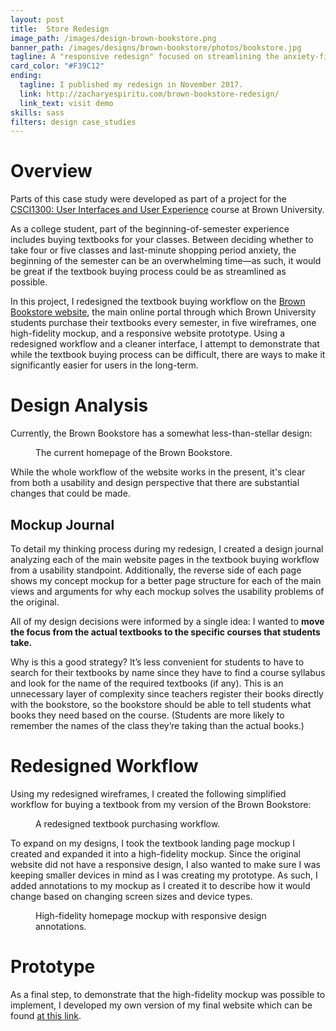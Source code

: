 ```yaml
---
layout: post
title:  Store Redesign
image_path: /images/design-brown-bookstore.png
banner_path: /images/designs/brown-bookstore/photos/bookstore.jpg
tagline: A "responsive redesign" focused on streamlining the anxiety-filled textbook buying process
card_color: "#F39C12"
ending:
  tagline: I published my redesign in November 2017.
  link: http://zacharyespiritu.com/brown-bookstore-redesign/
  link_text: visit demo
skills: sass
filters: design case_studies
---
```


# Overview

<aside class="post-aside">
  Parts of this case study were developed as part of a project for the <a href="http://cs.brown.edu/courses/csci1300/">CSCI1300: User Interfaces and User Experience</a> course at Brown University.
</aside>

As a college student, part of the beginning-of-semester experience includes buying textbooks for your classes. Between deciding whether to take four or five classes and last-minute shopping period anxiety, the beginning of the semester can be an overwhelming time—as such, it would be great if the textbook buying process could be as streamlined as possible.

In this project, I redesigned the textbook buying workflow on the [Brown Bookstore website](https://www.brown.edu/campus-life/support/bookstore/), the main online portal through which Brown University students purchase their textbooks every semester, in five wireframes, one high-fidelity mockup, and a responsive website prototype. Using a redesigned workflow and a cleaner interface, I attempt to demonstrate that while the textbook buying process can be difficult, there are ways to make it significantly easier for users in the long-term.

# Design Analysis

Currently, the Brown Bookstore has a somewhat less-than-stellar design:

<figure class="lazyload">
    <img class="responsive-image lazyload" data-src="/images/designs/brown-bookstore/current.png">
    <figcaption>The current homepage of the Brown Bookstore.</figcaption>
</figure>

While the whole workflow of the website works in the present, it's clear from both a usability and design perspective that there are substantial changes that could be made.

## Mockup Journal

To detail my thinking process during my redesign, I created a design journal analyzing each of the main website pages in the textbook buying workflow from a usability standpoint. Additionally, the reverse side of each page shows my concept mockup for a better page structure for each of the main views and arguments for why each mockup solves the usability problems of the original.

<figure data-configid="29943213/56222184" class="issuuembed"></figure>

<script type="text/javascript" src="//e.issuu.com/embed.js" async="true"></script>

All of my design decisions were informed by a single idea: I wanted to **move the focus from the actual textbooks to the specific courses that students take.**

Why is this a good strategy? It’s less convenient for students to have to search for their textbooks by name since they have to find a course syllabus and look for the name of the required textbooks (if any). This is an unnecessary layer of complexity since teachers register their books directly with the bookstore, so the bookstore should be able to tell students what books they need based on the course. (Students are more likely to remember the names of the class they’re taking than the actual books.)

# Redesigned Workflow

Using my redesigned wireframes, I created the following simplified workflow for buying a textbook from my version of the Brown Bookstore:

<figure class="banner-grid lazyload">
    <img class="lazyload" data-src="/images/designs/brown-bookstore/workflow.png">
    <figcaption>A redesigned textbook purchasing workflow.</figcaption>
</figure>

To expand on my designs, I took the textbook landing page mockup I created and expanded it into a high-fidelity mockup. Since the original website did not have a responsive design, I also wanted to make sure I was keeping smaller devices in mind as I was creating my prototype. As such, I added annotations to my mockup as I created it to describe how it would change based on changing screen sizes and device types.

<figure class="lazyload">
    <img class="responsive-image lazyload" data-src="/images/designs/brown-bookstore/annotated-mockup.png">
    <figcaption>High-fidelity homepage mockup with responsive design annotations.</figcaption>
</figure>

# Prototype

As a final step, to demonstrate that the high-fidelity mockup was possible to implement, I developed my own version of my final website which can be found [at this link](http://zacharyespiritu.com/brown-bookstore-redesign/).
